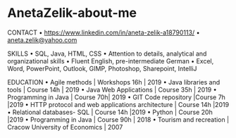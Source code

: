 # AnetaZelik-about-me
CONTACT
• https://www.linkedin.com/in/aneta-zelik-a18790113/
• aneta.zelik@yahoo.com

SKILLS 
• SQL, Java, HTML, CSS 
• Attention to details, analytical and organizational skills 
• Fluent English, pre-intermediate German 
• Excel, Word, PowerPoint, Outlook, GIMP, Photoshop, Sharepoint, IntelliJ 

EDUCATION
• Agile methods | Workshops 16h | 2019
• Java libraries and tools | Course 14h | 2019
• Java Web Applications | Course 35h | 2019
• Programming in Java | Course 70h| 2019
• GIT Code repository |Course 7h |2019
• HTTP protocol and web applications architecture | Course 14h |2019
• Relational databases- SQL | Course 14h |2019
• Python | Course 20h |2019
• Programming in Java | Course 90h | 2018
• Tourism and recreation | Cracow University of Economics | 2007
